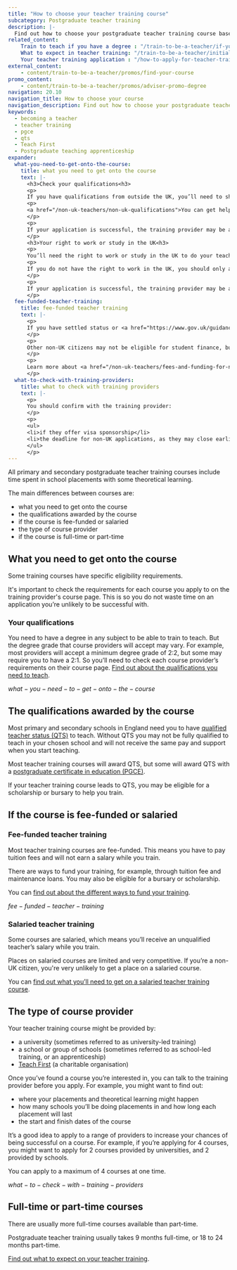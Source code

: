 ```yaml
---
title: "How to choose your teacher training course"
subcategory: Postgraduate teacher training
description: |-
  Find out how to choose your postgraduate teacher training course based on your eligibility, the qualifications you could get, and the course provider.
related_content: 
    Train to teach if you have a degree : "/train-to-be-a-teacher/if-you-have-a-degree" 
    What to expect in teacher training: "/train-to-be-a-teacher/initial-teacher-training"
    Your teacher training application : "/how-to-apply-for-teacher-training/teacher-training-application"
external_content:
    - content/train-to-be-a-teacher/promos/find-your-course
promo_content:
    - content/train-to-be-a-teacher/promos/adviser-promo-degree
navigation: 20.10
navigation_title: How to choose your course
navigation_description: Find out how to choose your postgraduate teacher training course.
keywords:
  - becoming a teacher
  - teacher training
  - pgce
  - qts
  - Teach First
  - Postgraduate teaching apprenticeship
expander:
  what-you-need-to-get-onto-the-course:
    title: what you need to get onto the course
    text: |-
      <h3>Check your qualifications<h3>
      <p>
      If you have qualifications from outside the UK, you’ll need to show that they meet the standards set for teacher training in England.</p>
      <p>
      <a href="/non-uk-teachers/non-uk-qualifications">You can get help comparing English and international qualifications</a>.
      </p>
      <p>
      If your application is successful, the training provider may be able to help you with applying for your visa. <a href="https://www.find-postgraduate-teacher-training.service.gov.uk/">Find out how to apply for your visa to train to teach in England</a>.
      </p>
      <h3>Your right to work or study in the UK<h3>
      <p>
      You’ll need the right to work or study in the UK to do your teacher training in England.</p>
      <p>
      If you do not have the right to work in the UK, you should only apply to courses that have visa sponsorship available. You can filter by ‘visa sponsorship’ to <a href="/non-uk-teachers/visas-for-non-uk-trainees">find courses where visas can be sponsored.</a>
      </p>
      <p>
      If your application is successful, the training provider may be able to help you with applying for your visa. <a href="https://www.find-postgraduate-teacher-training.service.gov.uk/">Find out how to apply for your visa to train to teach in England</a>.
      </p>
  fee-funded-teacher-training:
    title: fee-funded teacher training
    text: |-
      <p>
      If you have settled status or <a href="https://www.gov.uk/guidance/indefinite-leave-to-remain-in-the-uk">indefinite leave to remain in the UK</a>, you may be eligible for a tuition fee loan, maintenance loan, bursary or scholarship.
      </p>
      <p>
      Other non-UK citizens may not be eligible for student finance, but may be eligible for a bursary or scholarship to train to teach languages and physics.
      </p>
      <p>
      Learn more about <a href="/non-uk-teachers/fees-and-funding-for-non-uk-trainees">fees and financial support for non-UK trainee teachers</a>.
      </p>
  what-to-check-with-training-providers:
    title: what to check with training providers
    text: |-
      <p>
      You should confirm with the training provider:
      </p>
      <p>
      <ul>
      <li>if they offer visa sponsorship</li>
      <li>the deadline for non-UK applications, as they may close earlier</li>
      </ul>
      </p>
---
```


All primary and secondary postgraduate teacher training courses include time spent in school placements with some theoretical learning. 

The main differences between courses are: 

* what you need to get onto the course
* the qualifications awarded by the course
* if the course is fee-funded or salaried 
* the type of course provider 
* if the course is full-time or part-time 

## What you need to get onto the course

Some training courses have specific eligibility requirements. 

It's important to check the requirements for each course you apply to on the training provider's course page. This is so you do not waste time on an application you’re unlikely to be successful with. 

### Your qualifications 

You need to have a degree in any subject to be able to train to teach. But the degree grade that course providers will accept may vary. For example, most providers will accept a minimum degree grade of 2:2, but some may require you to have a 2:1. So you’ll need to check each course provider’s requirements on their course page. [Find out about the qualifications you need to teach](/is-teaching-right-for-me/qualifications-you-need-to-teach).

$what-you-need-to-get-onto-the-course$

## The qualifications awarded by the course

Most primary and secondary schools in England need you to have [qualified teacher status (QTS)](/train-to-be-a-teacher/what-is-qts) to teach. Without QTS you may not be fully qualified to teach in your chosen school and will not receive the same pay and support when you start teaching.

Most teacher training courses will award QTS, but some will award QTS with a [postgraduate certificate in education (PGCE)](/train-to-be-a-teacher/what-is-a-pgce).

If your teacher training course leads to QTS, you may be eligible for a scholarship or bursary to help you train.

## If the course is fee-funded or salaried

### Fee-funded teacher training

Most teacher training courses are fee-funded. This means you have to pay tuition fees and will not earn a salary while you train. 

There are ways to fund your training, for example, through tuition fee and maintenance loans. You may also be eligible for a bursary or scholarship.

You can [find out about the different ways to fund your training](/funding-and-support).

$fee-funded-teacher-training$

### Salaried teacher training

Some courses are salaried, which means you’ll receive an unqualified teacher’s salary while you train. 

Places on salaried courses are limited and very competitive. If you’re a non-UK citizen, you're very unlikely to get a place on a salaried course. 

You can [find out what you’ll need to get on a salaried teacher training course](/funding-and-support/salaried-teacher-training). 

## The type of course provider 

Your teacher training course might be provided by: 

* a university (sometimes referred to as university-led training) 
* a school or group of schools (sometimes referred to as school-led training, or an apprenticeship) 
* [Teach First](https://www.teachfirst.org.uk/) (a charitable organisation)  

Once you’ve found a course you’re interested in, you can talk to the training provider before you apply. For example, you might want to find out: 

* where your placements and theoretical learning might happen
* how many schools you’ll be doing placements in and how long each placement will last 
* the start and finish dates of the course 

It’s a good idea to apply to a range of providers to increase your chances of being successful on a course. For example, if you’re applying for 4 courses, you might want to apply for 2 courses provided by universities, and 2 provided by schools.

You can apply to a maximum of 4 courses at one time. 

$what-to-check-with-training-providers$

## Full-time or part-time courses 

There are usually more full-time courses available than part-time.

Postgraduate teacher training usually takes 9 months full-time, or 18 to 24 months part-time.

[Find out what to expect on your teacher training](/train-to-be-a-teacher/initial-teacher-training).
